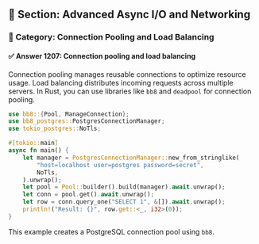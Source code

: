 ## 📘 Section: Advanced Async I/O and Networking  
### 🔹 Category: Connection Pooling and Load Balancing  
#### ✅ Answer 1207: Connection pooling and load balancing

Connection pooling manages reusable connections to optimize resource usage. Load balancing distributes incoming requests across multiple servers. In Rust, you can use libraries like `bb8` and `deadpool` for connection pooling.

```rust
use bb8::{Pool, ManageConnection};
use bb8_postgres::PostgresConnectionManager;
use tokio_postgres::NoTls;

#[tokio::main]
async fn main() {
    let manager = PostgresConnectionManager::new_from_stringlike(
        "host=localhost user=postgres password=secret",
        NoTls,
    ).unwrap();
    let pool = Pool::builder().build(manager).await.unwrap();
    let conn = pool.get().await.unwrap();
    let row = conn.query_one("SELECT 1", &[]).await.unwrap();
    println!("Result: {}", row.get::<_, i32>(0));
}
```

This example creates a PostgreSQL connection pool using `bb8`.

